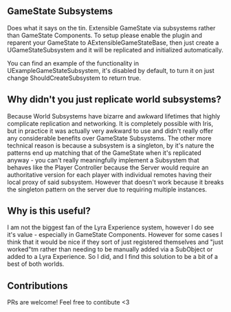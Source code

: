 
## GameState Subsystems

Does what it says on the tin. Extensible GameState via subsystems rather than GameState Components.
To setup please enable the plugin and reparent your GameState to AExtensibleGameStateBase, then just create a UGameStateSubsystem and it will be replicated and initialized automatically.

You can find an example of the functionality in UExampleGameStateSubsystem, it's disabled by default, to turn it on just change ShouldCreateSubsystem to return true.

## Why didn't you just replicate world subsystems?

Because World Subsystems have bizarre and awkward lifetimes that highly complicate replication and networking. It is completely possible with Iris, but in practice it was actually very awkward to use and didn't really offer any considerable benefits over GameState Subsystems. The other more technical reason is because a subsystem is a singleton, by it's nature the patterns end up matching that of the GameState when it's replicated anyway - you can't really meaningfully implement a Subsystem that behaves like the Player Controller because the Server would require an authoritative version for each player with individual remotes having their local proxy of said subsystem. However that doesn't work because it breaks the singleton pattern on the server due to requiring multiple instances.

## Why is this useful?

I am not the biggest fan of the Lyra Experience system, however I do see it's value - especially in GameState Components. However for some cases I think that it would be nice if they sort of just registered themselves and "just worked"tm rather than needing to be manually added via a SubObject or added to a Lyra Experience. So I did, and I find this solution to be a bit of a best of both worlds.

## Contributions

PRs are welcome! Feel free to contibute <3
